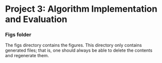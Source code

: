# Project 3: Algorithm Implementation and Evaluation
### Figs folder

The figs directory contains the figures. This directory only contains generated files; that is, one should always be able to delete the contents and regenerate them.
